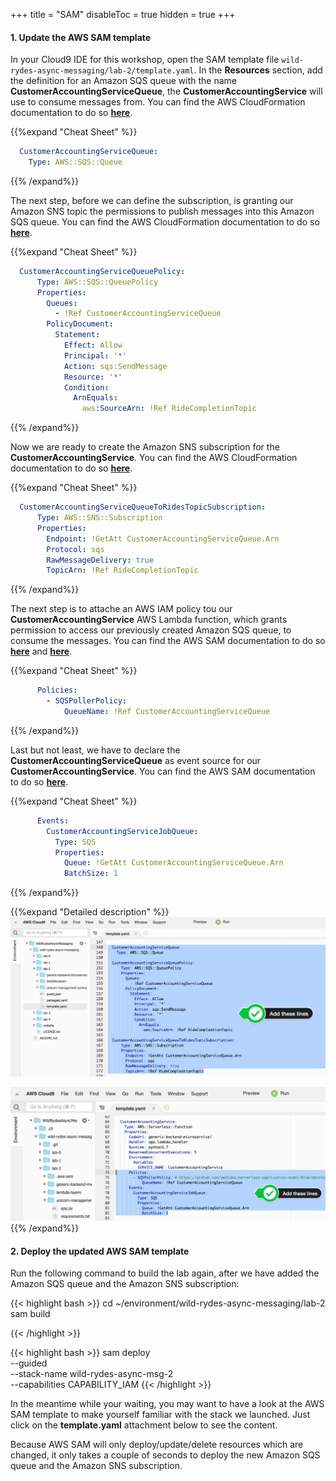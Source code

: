 +++
title = "SAM"
disableToc = true
hidden = true
+++

#### 1. Update the AWS SAM template

In your Cloud9 IDE for this workshop, open the SAM template file `wild-rydes-async-messaging/lab-2/template.yaml`. In the **Resources** section, add the definition for an Amazon SQS queue with the name **CustomerAccountingServiceQueue**, the **CustomerAccountingService** will use to consume messages from. You can find the AWS CloudFormation documentation to do so **[here](https://docs.aws.amazon.com/AWSCloudFormation/latest/UserGuide/aws-properties-sqs-queues.html)**.

{{%expand "Cheat Sheet" %}}
```yaml
  CustomerAccountingServiceQueue:
    Type: AWS::SQS::Queue
```
{{% /expand%}}

The next step, before we can define the subscription, is granting our Amazon SNS topic the permissions to publish messages into this Amazon SQS queue. You can find the AWS CloudFormation documentation to do so **[here](https://docs.aws.amazon.com/AWSCloudFormation/latest/UserGuide/aws-properties-sqs-policy.html)**.

{{%expand "Cheat Sheet" %}}
```yaml
  CustomerAccountingServiceQueuePolicy:
      Type: AWS::SQS::QueuePolicy
      Properties:
        Queues:
          - !Ref CustomerAccountingServiceQueue
        PolicyDocument:
          Statement:
            Effect: Allow
            Principal: '*'
            Action: sqs:SendMessage
            Resource: '*'
            Condition:
              ArnEquals:
                aws:SourceArn: !Ref RideCompletionTopic
```
{{% /expand%}}

Now we are ready to create the Amazon SNS subscription for the **CustomerAccountingService**. You can find the AWS CloudFormation documentation to do so **[here](https://docs.aws.amazon.com/AWSCloudFormation/latest/UserGuide/aws-resource-sns-subscription.html)**.

{{%expand "Cheat Sheet" %}}
```yaml
  CustomerAccountingServiceQueueToRidesTopicSubscription:
      Type: AWS::SNS::Subscription
      Properties:
        Endpoint: !GetAtt CustomerAccountingServiceQueue.Arn
        Protocol: sqs
        RawMessageDelivery: true
        TopicArn: !Ref RideCompletionTopic
```
{{% /expand%}}

The next step is to attache an AWS IAM policy tou our **CustomerAccountingService** AWS Lambda function, which grants permission to access our previously created Amazon SQS queue, to consume the messages. You can find the AWS SAM documentation to do so **[here](https://docs.aws.amazon.com/serverless-application-model/latest/developerguide/serverless-sam-template.html#serverless-sam-template-function)** and **[here](https://github.com/awslabs/serverless-application-model/blob/develop/samtranslator/policy_templates_data/policy_templates.json)**.

{{%expand "Cheat Sheet" %}}
```yaml
      Policies:
        - SQSPollerPolicy:
            QueueName: !Ref CustomerAccountingServiceQueue
```
{{% /expand%}}

Last but not least, we have to declare the **CustomerAccountingServiceQueue** as event source for our **CustomerAccountingService**. You can find the AWS SAM documentation to do so **[here](https://docs.aws.amazon.com/serverless-application-model/latest/developerguide/serverless-sam-template.html#serverless-sam-template-function)**.

{{%expand "Cheat Sheet" %}}
```yaml
      Events:
        CustomerAccountingServiceJobQueue:
          Type: SQS
          Properties:
            Queue: !GetAtt CustomerAccountingServiceQueue.Arn
            BatchSize: 1
```
{{% /expand%}}


{{%expand "Detailed description" %}}
![Step 1](step-1-sam.png)

![Step 2](step-2-sam.png)
{{% /expand%}}


#### 2. Deploy the updated AWS SAM template

Run the following command to build the lab again, after we have added the Amazon SQS queue and the Amazon SNS subscription:

{{< highlight bash >}}
cd ~/environment/wild-rydes-async-messaging/lab-2
sam build

{{< /highlight >}}


{{< highlight bash >}}
sam deploy \
    --guided \
    --stack-name wild-rydes-async-msg-2 \
    --capabilities CAPABILITY_IAM
{{< /highlight >}}

In the meantime while your waiting, you may want to have a look at the AWS SAM template to make yourself familiar with the stack we launched. Just click on the **template.yaml** attachment below to see the content.

Because AWS SAM will only deploy/update/delete resources which are changed, it only takes a couple of seconds to deploy the new Amazon SQS queue and the Amazon SNS subscription.
